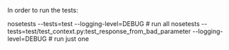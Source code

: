 In order to run the tests:

 nosetests --tests=test --logging-level=DEBUG # run all
 nosetests --tests=test/test_context.py:test_response_from_bad_parameter --logging-level=DEBUG # run just one

